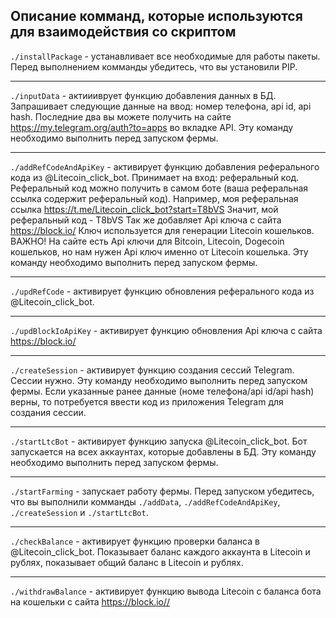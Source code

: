 ## Описание комманд, которые используются для взаимодействия со скриптом

```./installPackage``` - устанавливает все необходимые для работы пакеты. Перед выполнением комманды убедитесь, что вы установили PIP.  

---

```./inputData``` - актиииврует функцию добавления данных в БД. Запрашивает следующие данные на ввод: номер телефона, api id, api hash. Последние два вы можете получить на сайте https://my.telegram.org/auth?to=apps во вкладке API. Эту команду необходимо выполнить перед запуском фермы. 

---

```./addRefCodeAndApiKey``` - активирует функцию добавления реферального кода из @Litecoin_click_bot. Принимает на вход: реферальный код. Реферальный код можно получить в самом боте (ваша реферальная ссылка содержит реферальный код). Например, моя реферальная ссылка https://t.me/Litecoin_click_bot?start=T8bVS Значит, мой реферальный код - T8bVS Так же добавляет  Api ключа c сайта https://block.io/ Ключ используется для генерации Litecoin кошельков. ВАЖНО! На сайте есть Api ключи для Bitcoin, Litecoin, Dogecoin кошельков, но нам нужен Api ключ именно от Litecoin кошелька. Эту команду необходимо выполнить перед запуском фермы.


---

```./updRefCode``` - активирует функцию обновления реферального кода из @Litecoin_click_bot.

---

```./updBlockIoApiKey``` - активирует функцию обновления Api ключа с сайта https://block.io/ 

---

```./createSession``` - активирует функцию создания сессий Telegram. Сессии нужно. Эту команду необходимо выполнить перед запуском фермы. Если указанные ранее данные (номе телефона/api id/api hash) верны, то потребуется ввести код из приложения Telegram для создания сессии.

---

```./startLtcBot``` - активирует функцию запуска @Litecoin_click_bot. Бот запускается на всех аккаунтах, которые добавлены в БД. Эту команду необходимо выполнить перед запуском фермы.

---

```./startFarming``` - запускает работу фермы. Перед запуском убедитесь, что вы выполнили комманды ```./addData```,  ```./addRefCodeAndApiKey```, ```./createSession``` и ```./startLtcBot```.

---

```./checkBalance``` - активирует функцию проверки баланса в @Litecoin_click_bot. Показывает баланс каждого аккаунта в Litecoin и рублях, показывает общий баланс  в Litecoin и рублях.

---

```./withdrawBalance``` - активирует функцию вывода Litecoin с баланса бота на кошельки с сайта https://block.io//
